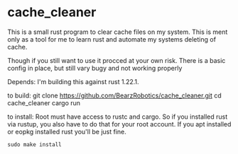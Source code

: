 # cache_cleaner
This is a small rust program to clear cache files on my system. This is ment only as a tool for
me to learn rust and automate my systems deleting of cache.

Though if you still want to use it procced at your own risk.
There is a basic config in place, but still vary bugy and not working properly

Depends:
    I'm building this against rust 1.22.1.

to build:
    git clone https://github.com/BearzRobotics/cache_cleaner.git
    cd cache_cleaner
    cargo run

to install:
    Root must have access to rustc and cargo. So if you installed rust via rustup,
    you also have to do that for your root account. If you apt installed or eopkg installed
    rust you'll be just fine.
    
    sudo make install